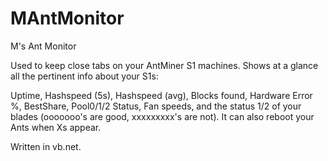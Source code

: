 MAntMonitor
===========

M's Ant Monitor

Used to keep close tabs on your AntMiner S1 machines.  Shows at a glance all the pertinent info about your S1s:

Uptime, Hashspeed (5s), Hashspeed (avg), Blocks found, Hardware Error %, BestShare, Pool0/1/2 Status, Fan speeds, and the status 1/2 of your blades (ooooooo's are good, xxxxxxxxx's are not).  It can also reboot your Ants when Xs appear.

Written in vb.net.
